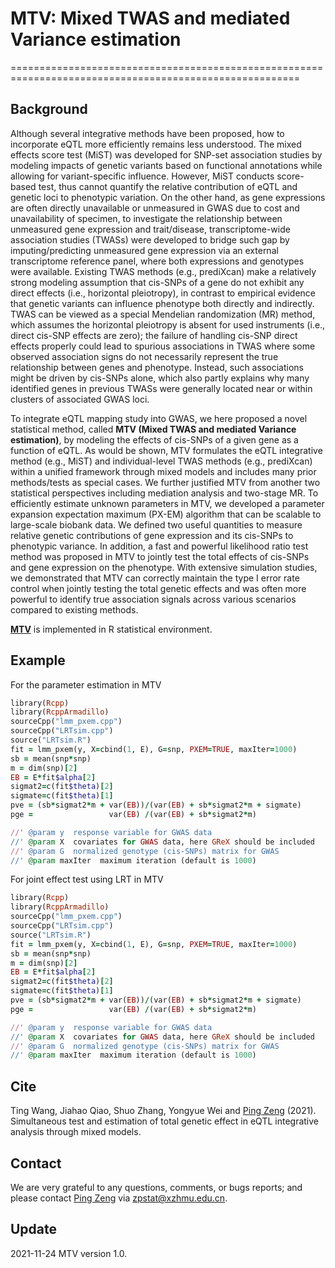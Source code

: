 # MTV: Mixed TWAS and mediated Variance estimation
========================================================================================================
## Background
Although several integrative methods have been proposed, how to incorporate eQTL more efficiently remains less understood. The mixed effects score test (MiST) was developed for SNP-set association studies by modeling impacts of genetic variants based on functional annotations while allowing for variant-specific influence. However, MiST conducts score-based test, thus cannot quantify the relative contribution of eQTL and genetic loci to phenotypic variation. On the other hand, as gene expressions are often directly unavailable or unmeasured in GWAS due to cost and unavailability of specimen, to investigate the relationship between unmeasured gene expression and trait/disease, transcriptome-wide association studies (TWASs) were developed to bridge such gap by imputing/predicting unmeasured gene expression via an external transcriptome reference panel, where both expressions and genotypes were available. Existing TWAS methods (e.g., prediXcan) make a relatively strong modeling assumption that cis-SNPs of a gene do not exhibit any direct effects (i.e., horizontal pleiotropy), in contrast to empirical evidence that genetic variants can influence phenotype both directly and indirectly. TWAS can be viewed as a special Mendelian randomization (MR) method, which assumes the horizontal pleiotropy is absent for used instruments (i.e., direct cis-SNP effects are zero); the failure of handling cis-SNP direct effects properly could lead to spurious associations in TWAS where some observed association signs do not necessarily represent the true relationship between genes and phenotype. Instead, such associations might be driven by cis-SNPs alone, which also partly explains why many identified genes in previous TWASs were generally located near or within clusters of associated GWAS loci.

To integrate eQTL mapping study into GWAS, we here proposed a novel statistical method, called **MTV (Mixed TWAS and mediated Variance estimation)**, by modeling the effects of cis-SNPs of a given gene as a function of eQTL. As would be shown, MTV formulates the eQTL integrative method (e.g., MiST) and individual-level TWAS methods (e.g., prediXcan) within a unified framework through mixed models and includes many prior methods/tests as special cases. We further justified MTV from another two statistical perspectives including mediation analysis and two-stage MR. To efficiently estimate unknown parameters in MTV, we developed a parameter expansion expectation maximum (PX-EM) algorithm that can be scalable to large-scale biobank data. We defined two useful quantities to measure relative genetic contributions of gene expression and its cis-SNPs to phenotypic variance. In addition, a fast and powerful likelihood ratio test method was proposed in MTV to jointly test the total effects of cis-SNPs and gene expression on the phenotype. With extensive simulation studies, we demonstrated that MTV can correctly maintain the type I error rate control when jointly testing the total genetic effects and was often more powerful to identify true association signals across various scenarios compared to existing methods. 

**[MTV](https://github.com/biostatpzeng/HMAT/blob/main/HMAT_function.R)** is implemented in R statistical environment.

## Example
For the parameter estimation in MTV
```ruby
library(Rcpp)
library(RcppArmadillo)
sourceCpp("lmm_pxem.cpp")
sourceCpp("LRTsim.cpp")
source("LRTsim.R")
fit = lmm_pxem(y, X=cbind(1, E), G=snp, PXEM=TRUE, maxIter=1000)
sb = mean(snp*snp)
m = dim(snp)[2]
EB = E*fit$alpha[2]
sigmat2=c(fit$theta)[2]
sigmate=c(fit$theta)[1]
pve = (sb*sigmat2*m + var(EB))/(var(EB) + sb*sigmat2*m + sigmate)
pge =                 var(EB) /(var(EB) + sb*sigmat2*m)

//' @param y  response variable for GWAS data
//' @param X  covariates for GWAS data, here GReX should be included
//' @param G  normalized genotype (cis-SNPs) matrix for GWAS
//' @param maxIter  maximum iteration (default is 1000)

```
For joint effect test using LRT in MTV
```ruby
library(Rcpp)
library(RcppArmadillo)
sourceCpp("lmm_pxem.cpp")
sourceCpp("LRTsim.cpp")
source("LRTsim.R")
fit = lmm_pxem(y, X=cbind(1, E), G=snp, PXEM=TRUE, maxIter=1000)
sb = mean(snp*snp)
m = dim(snp)[2]
EB = E*fit$alpha[2]
sigmat2=c(fit$theta)[2]
sigmate=c(fit$theta)[1]
pve = (sb*sigmat2*m + var(EB))/(var(EB) + sb*sigmat2*m + sigmate)
pge =                 var(EB) /(var(EB) + sb*sigmat2*m)

//' @param y  response variable for GWAS data
//' @param X  covariates for GWAS data, here GReX should be included
//' @param G  normalized genotype (cis-SNPs) matrix for GWAS
//' @param maxIter  maximum iteration (default is 1000)

```

## Cite
Ting Wang, Jiahao Qiao, Shuo Zhang, Yongyue Wei and [Ping Zeng](https://github.com/biostatpzeng) (2021). Simultaneous test and estimation of total genetic effect in eQTL integrative analysis through mixed models.

## Contact
We are very grateful to any questions, comments, or bugs reports; and please contact [Ping Zeng](https://github.com/biostatpzeng) via zpstat@xzhmu.edu.cn.

## Update
2021-11-24 MTV version 1.0.
